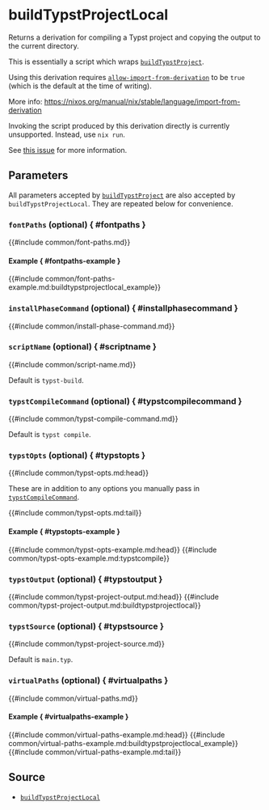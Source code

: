 # buildTypstProjectLocal

Returns a derivation for compiling a Typst project and copying the output to the
current directory.

This is essentially a script which wraps
[`buildTypstProject`](build-typst-project.md).

<div class="warning">

Using this derivation requires
[`allow-import-from-derivation`](https://nixos.org/manual/nix/stable/command-ref/conf-file#conf-allow-import-from-derivation)
to be `true` (which is the default at the time of writing).

More info: <https://nixos.org/manual/nix/stable/language/import-from-derivation>

</div>

<div class="warning">

Invoking the script produced by this derivation directly is currently
unsupported. Instead, use `nix run`.

See [this issue](https://github.com/loqusion/typix/issues/2) for more
information.

</div>

## Parameters

All parameters accepted by
[`buildTypstProject`](build-typst-project.md#parameters) are also accepted by
`buildTypstProjectLocal`. They are repeated below for convenience.

### `fontPaths` (optional) { #fontpaths }

{{#include common/font-paths.md}}

#### Example { #fontpaths-example }

{{#include common/font-paths-example.md:buildtypstprojectlocal_example}}

### `installPhaseCommand` (optional) { #installphasecommand }

{{#include common/install-phase-command.md}}

### `scriptName` (optional) { #scriptname }

{{#include common/script-name.md}}

Default is `typst-build`.

### `typstCompileCommand` (optional) { #typstcompilecommand }

{{#include common/typst-compile-command.md}}

Default is `typst compile`.

### `typstOpts` (optional) { #typstopts }

{{#include common/typst-opts.md:head}}

<!-- markdownlint-disable link-fragments -->

These are in addition to any options you manually pass in
[`typstCompileCommand`](#typstcompilecommand).

<!-- markdownlint-restore -->

{{#include common/typst-opts.md:tail}}

#### Example { #typstopts-example }

{{#include common/typst-opts-example.md:head}}
{{#include common/typst-opts-example.md:typstcompile}}

### `typstOutput` (optional) { #typstoutput }

{{#include common/typst-project-output.md:head}}
{{#include common/typst-project-output.md:buildtypstprojectlocal}}

### `typstSource` (optional) { #typstsource }

{{#include common/typst-project-source.md}}

Default is `main.typ`.

### `virtualPaths` (optional) { #virtualpaths }

{{#include common/virtual-paths.md}}

#### Example { #virtualpaths-example }

{{#include common/virtual-paths-example.md:head}}
{{#include common/virtual-paths-example.md:buildtypstprojectlocal_example}}
{{#include common/virtual-paths-example.md:tail}}

## Source

- [`buildTypstProjectLocal`](https://github.com/loqusion/typix/blob/main/lib/buildTypstProjectLocal.nix)
